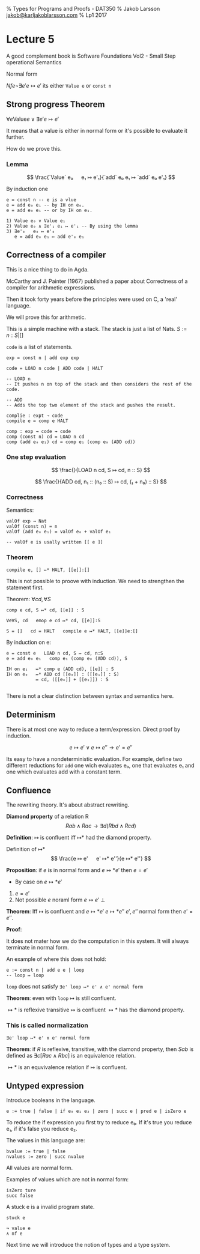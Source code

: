 % Types for Programs and Proofs - DAT350
% Jakob Larsson <jakob@karljakoblarsson.com>
% Lp1 2017

Lecture 5
=========

A good complement book is Software Foundations Vol2 - Small Step operational Semantics


Normal form

$Nf e   ¬∃e' e ↦ e'$
its either `Value e` or `const n`


Strong progress Theorem
----

$∀e   \textrm{Value} e ∨ ∃e' e ↦ e'$

It means that a value is either in normal form or it's possible to evaluate it further.

How do we prove this.

### Lemma

$$
\frac{`Value` e₀   e₁ ↦ e'₁}{`add` e₀ e₁ ↦ `add` e₀ e'₁}
$$


By induction one 
```
e = const n -- e is a vlue
e = add e₀ e₁ -- by IH on e₀. 
e = add e₀ e₁ -- or by IH on e₁. 

1) Value e₀ ∨ Value e₁
2) Value e₀ ∧ ∃e'₁ e₁ ↦ e'₁ -- By using the lemma
3) ∃e'₀   e₀ ↦ e'₀
   e = add e₀ e₁ ↦ add e'₀ e₁
```

Correctness of a compiler
--------
This is a nice thing to do in Agda.

McCarthy and J. Painter (1967) published a paper about Correctness of
a compiler for arithmetic expressions.

Then it took forty years before the principles were used on C, a
'real' language.

We will prove this for arithmetic.

This is a simple machine with a stack. The stack is just a list of
Nats. $S := n : S | []$

`code` is a list of statements.

```
exp = const n | add exp exp

code = LOAD n code | ADD code | HALT

-- LOAD n
-- It pushes n on top of the stack and then considers the rest of the code.

-- ADD
-- Adds the top two element of the stack and pushes the result.

complie : expt → code
compile e = comp e HALT

comp : exp → code → code
comp (const n) cd = LOAD n cd
comp (add e₀ e₁) cd = comp e₁ (comp e₀ (ADD cd))
```

### One step evaluation
$$
\frac{}{LOAD n cd, S ↦ cd, n :: S}
$$

$$
\frac{}{ADD cd, n₁ :: (n₀ :: S) ↦ cd, (₁ + n₀) :: S}
$$

### Correctness

Semantics:
```
valOf exp → Nat
valOf (const n) = n
valOf (add e₀ e₁) = valOf e₀ + valOf e₁

-- valOf e is usally written [[ e ]]
```

### Theorem
```
compile e, [] ↦* HALT, [[e]]:[]
```

This is not possible to proove with induction. We need to strengthen
the statement first.

Theorem: $∀cd, ∀S$

```
comp e cd, S ↦* cd, [[e]] : S

∀e∀S, cd   emop e cd ↦* cd, [[e]]:S

S = []   cd = HALT   compile e ↦* HALT, [[e]]e:[]

```

By induction on e:
```
e = const e   LOAD n cd, S ↦ cd, n:S
e = add e₀ e₁   comp e₁ (comp e₀ (ADD cd)), S

IH on e₁   ↦* comp e (ADD cd), [[e]] : S
IH on e₀   ↦* ADD cd [[e₀]] : ([[e₁]] : S)
           ↦ cd, ([[e₀]] + [[e₁]]) : S
		   
```

There is not a clear distinction between syntax and semantics here.


Determinism
---

There is at most one way to reduce a term/expression. Direct proof by
induction.

$$
e ↦ e' ∨ e ↦ e''   → e' = e''
$$

Its easy to have a nondeterministic evaluation. For example, define
two different reductions for `add` one wich evaluates e₀, one that
evaluates e₁ and one which evaluates add with a constant term.


Confluence
------

The rewriting theory. It's about abstract rewriting.

__Diamond property__ of a relation R
$$
R a b ∧ R a c → ∃d (R b d ∧ R c d)
$$

__Definition__: ↦ is confluent iff ↦* had the diamond property.

Definition of ↦*
$$
\frac{e ↦ e'   e' ↦* e''}{e ↦* e''}
$$

__Proposition__: if $e$ is in normal form and $e ↦* e'$ then $e = e'$
- By case on $e ↦* e'$ 
1) $e = e'$
2) Not possible $e$ noraml form $e ↦ e'$ ⊥


__Theorem__: Iff ↦ is confluent and $e ↦* e'$  $e ↦* e''$  $e', e''$
normal form then $e' = e''$.

__Proof__: 


It does not mater how we do the computation in this system. It will
always terminate in normal form.

An example of where this does not hold:
```
e := const n | add e e | loop
-- loop ↦ loop 
```

`loop` does not satisfy `∃e' loop ↦* e' ∧ e' normal form`

__Theorem__: even with `loop` ↦ is still confluent.

$↦*$ is reflexive transitive
$↦$ is confluent
$↦*$ has the diamond property.

### This is called normalization
```
∃e' loop ↦* e' ∧ e' normal form
```


__Theorem__: if $R$ is reflexive, transitive, with the diamond
	property, then $S a b$ is defined as $∃c [R a c ∧ R b c]$
	is an equivalence relation.

$↦*$ is an equvivalence relation if $↦$ is confluent.


Untyped expression
----------

Introduce booleans in the language.
```
e := true | false | if e₀ e₁ e₂ | zero | succ e | pred e | isZero e
```

To reduce the if expression you first try to reduce e₀. If it's true
you reduce e₁, if it's false you reduce e₂.

The values in this language are:
```
bvalue := true | false
nvalues := zero | succ nvalue
```

All values are normal form.

Examples of values which are not in normal form:
```
isZero ture
succ false
```

A stuck e is a invalid program state.
```
stuck e

¬ value e
∧ nf e
```

Next time we will introduce the notion of types and a type system.
